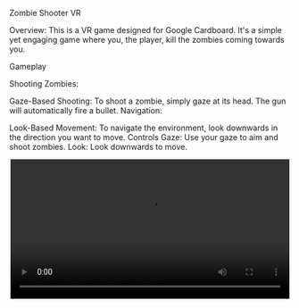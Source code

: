 Zombie Shooter VR

Overview:
This is a VR game designed for Google Cardboard. It's a simple yet engaging game where you, the player, kill the zombies coming towards you.

Gameplay

Shooting Zombies:

Gaze-Based Shooting: To shoot a zombie, simply gaze at its head. The gun will automatically fire a bullet.
Navigation:

Look-Based Movement: To navigate the environment, look downwards in the direction you want to move.
Controls
Gaze: Use your gaze to aim and shoot zombies.
Look: Look downwards to move.

<p align="center"> <video src="ZombieShooterGameVR/Assets/gameplay.mp4" width="500px"> 
